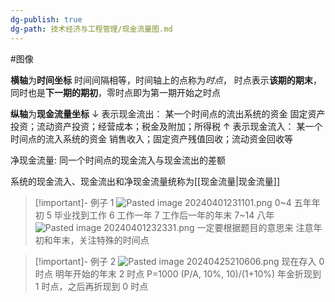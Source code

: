 ```yaml
---
dg-publish: true
dg-path: 技术经济与工程管理/现金流量图.md
---
```

#图像 

**横轴**为**时间坐标**
时间间隔相等，时间轴上的点称为*时点*，
时点表示**该期的期末**，同时也是**下一期的期初**，零时点即为第一期开始之时点

**纵轴**为**现金流量坐标**
$\downarrow$ 表示现金流出：
某一个时间点的流出系统的资金 
	固定资产投资；流动资产投资；经营成本；税金及附加；所得税
$\uparrow$ 表示现金流入：
某一个时间点的流入系统的资金 
	销售收入；固定资产残值回收；流动资金回收等

净现金流量:
同一个时间点的现金流入与现金流出的差额

系统的现金流入、现金流出和净现金流量统称为[[现金流量\|现金流量]]


>[!important]-  例子 1
![Pasted image 20240401231101.png](/img/user/%E5%8A%9F%E8%83%BD%E6%80%A7%E6%96%87%E4%BB%B6%E5%A4%B9/%E8%BD%BD%E5%85%A5%E7%9A%84%E5%AA%92%E4%BD%93%E8%B5%84%E6%BA%90/Pasted%20image%2020240401231101.png)
 0~4  五年年初
5 毕业找到工作
6  工作一年
7 工作后一年的年末
7~14  八年
![Pasted image 20240401232331.png](/img/user/%E5%8A%9F%E8%83%BD%E6%80%A7%E6%96%87%E4%BB%B6%E5%A4%B9/%E8%BD%BD%E5%85%A5%E7%9A%84%E5%AA%92%E4%BD%93%E8%B5%84%E6%BA%90/Pasted%20image%2020240401232331.png)
一定要根据题目的意思来
注意年初和年末，关注特殊的时间点

>[!important]- 例子 2
>![Pasted image 20240425210606.png](/img/user/%E5%8A%9F%E8%83%BD%E6%80%A7%E6%96%87%E4%BB%B6%E5%A4%B9/%E8%BD%BD%E5%85%A5%E7%9A%84%E5%AA%92%E4%BD%93%E8%B5%84%E6%BA%90/Pasted%20image%2020240425210606.png)
>现在存入 0 时点
>明年开始的年末 2 时点
>P=1000 (P/A, 10%, 10)/(1+10%)
>年金折现到 1 时点，之后再折现到 0 时点

